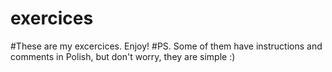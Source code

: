 # exercices
#These are my excercices. Enjoy!
#PS. Some of them have instructions and comments in Polish, but don't worry, they are simple :)
